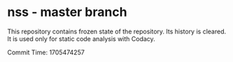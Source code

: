 # nss - master branch

This repository contains frozen state of the repository.
Its history is cleared. It is used only for static code
analysis with Codacy.

Commit Time: 1705474257